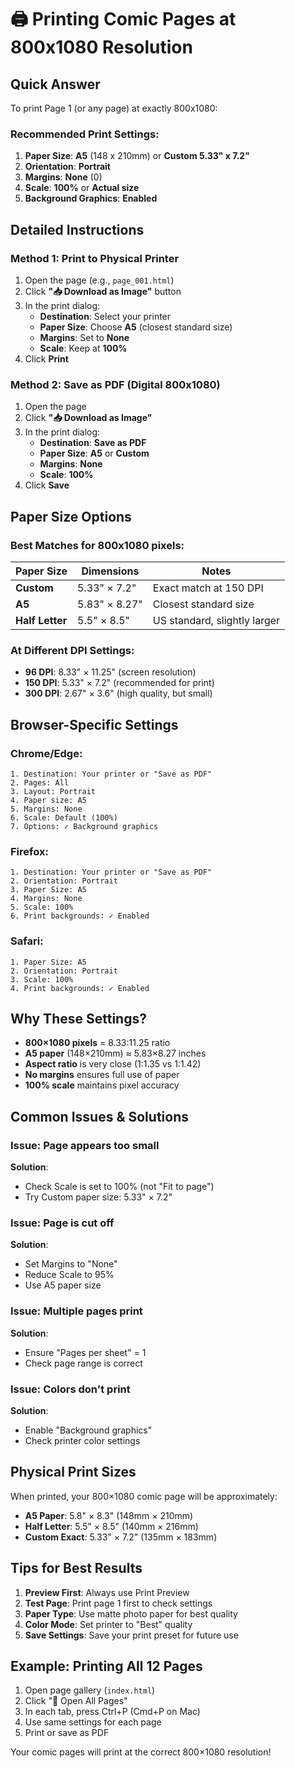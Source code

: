 # 🖨️ Printing Comic Pages at 800x1080 Resolution

## Quick Answer

To print Page 1 (or any page) at exactly 800x1080:

### Recommended Print Settings:
1. **Paper Size**: **A5** (148 x 210mm) or **Custom 5.33" x 7.2"**
2. **Orientation**: **Portrait**
3. **Margins**: **None** (0)
4. **Scale**: **100%** or **Actual size**
5. **Background Graphics**: **Enabled**

## Detailed Instructions

### Method 1: Print to Physical Printer

1. Open the page (e.g., `page_001.html`)
2. Click **"📥 Download as Image"** button
3. In the print dialog:
   - **Destination**: Select your printer
   - **Paper Size**: Choose **A5** (closest standard size)
   - **Margins**: Set to **None**
   - **Scale**: Keep at **100%**
4. Click **Print**

### Method 2: Save as PDF (Digital 800x1080)

1. Open the page
2. Click **"📥 Download as Image"**
3. In the print dialog:
   - **Destination**: **Save as PDF**
   - **Paper Size**: **A5** or **Custom**
   - **Margins**: **None**
   - **Scale**: **100%**
4. Click **Save**

## Paper Size Options

### Best Matches for 800x1080 pixels:

| Paper Size | Dimensions | Notes |
|------------|------------|-------|
| **Custom** | 5.33" × 7.2" | Exact match at 150 DPI |
| **A5** | 5.83" × 8.27" | Closest standard size |
| **Half Letter** | 5.5" × 8.5" | US standard, slightly larger |

### At Different DPI Settings:

- **96 DPI**: 8.33" × 11.25" (screen resolution)
- **150 DPI**: 5.33" × 7.2" (recommended for print)
- **300 DPI**: 2.67" × 3.6" (high quality, but small)

## Browser-Specific Settings

### Chrome/Edge:
```
1. Destination: Your printer or "Save as PDF"
2. Pages: All
3. Layout: Portrait
4. Paper size: A5
5. Margins: None
6. Scale: Default (100%)
7. Options: ✓ Background graphics
```

### Firefox:
```
1. Destination: Your printer or "Save as PDF"
2. Orientation: Portrait
3. Paper Size: A5
4. Margins: None
5. Scale: 100%
6. Print backgrounds: ✓ Enabled
```

### Safari:
```
1. Paper Size: A5
2. Orientation: Portrait
3. Scale: 100%
4. Print backgrounds: ✓ Enabled
```

## Why These Settings?

- **800×1080 pixels** = 8.33:11.25 ratio
- **A5 paper** (148×210mm) ≈ 5.83×8.27 inches
- **Aspect ratio** is very close (1:1.35 vs 1:1.42)
- **No margins** ensures full use of paper
- **100% scale** maintains pixel accuracy

## Common Issues & Solutions

### Issue: Page appears too small
**Solution**: 
- Check Scale is set to 100% (not "Fit to page")
- Try Custom paper size: 5.33" × 7.2"

### Issue: Page is cut off
**Solution**:
- Set Margins to "None"
- Reduce Scale to 95%
- Use A5 paper size

### Issue: Multiple pages print
**Solution**:
- Ensure "Pages per sheet" = 1
- Check page range is correct

### Issue: Colors don't print
**Solution**:
- Enable "Background graphics"
- Check printer color settings

## Physical Print Sizes

When printed, your 800×1080 comic page will be approximately:

- **A5 Paper**: 5.8" × 8.3" (148mm × 210mm)
- **Half Letter**: 5.5" × 8.5" (140mm × 216mm)
- **Custom Exact**: 5.33" × 7.2" (135mm × 183mm)

## Tips for Best Results

1. **Preview First**: Always use Print Preview
2. **Test Page**: Print page 1 first to check settings
3. **Paper Type**: Use matte photo paper for best quality
4. **Color Mode**: Set printer to "Best" quality
5. **Save Settings**: Save your print preset for future use

## Example: Printing All 12 Pages

1. Open page gallery (`index.html`)
2. Click "📂 Open All Pages"
3. In each tab, press Ctrl+P (Cmd+P on Mac)
4. Use same settings for each page
5. Print or save as PDF

Your comic pages will print at the correct 800×1080 resolution!